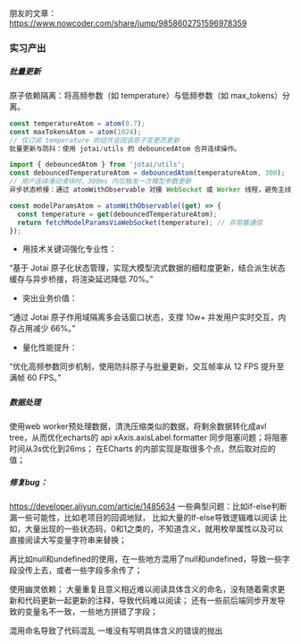 朋友的文章：<https://www.nowcoder.com/share/jump/9858602751596978359>

### 实习产出

##### 批量更新

原子依赖隔离：将高频参数（如 temperature）与低频参数（如 max_tokens）分离。

```ts
const temperatureAtom = atom(0.7);
const maxTokensAtom = atom(1024);
// 仅订阅 temperature 的组件会因该原子变更而更新
批量更新与防抖：使用 jotai/utils 的 debouncedAtom 合并连续操作。
```


```ts
import { debouncedAtom } from 'jotai/utils';
const debouncedTemperatureAtom = debouncedAtom(temperatureAtom, 300);
// 用户连续滑动滑块时，300ms 内仅触发一次模型参数更新
异步状态桥接：通过 atomWithObservable 对接 WebSocket 或 Worker 线程，避免主线程阻塞。
```

```ts
const modelParamsAtom = atomWithObservable((get) => {
  const temperature = get(debouncedTemperatureAtom);
  return fetchModelParamsViaWebSocket(temperature); // 非阻塞通信
});
```

- 用技术关键词强化专业性：

“基于 Jotai 原子化状态管理，实现大模型流式数据的细粒度更新，结合派生状态缓存与异步桥接，将渲染延迟降低 70%。”

- 突出业务价值：

“通过 Jotai 原子作用域隔离多会话窗口状态，支撑 10w+ 并发用户实时交互，内存占用减少 66%。”

- 量化性能提升：

“优化高频参数同步机制，使用防抖原子与批量更新，交互帧率从 12 FPS 提升至满帧 60 FPS。”

#####


##### 数据处理
使用web worker预处理数据，清洗压缩类似的数据，将剩余数据转化成avl tree，从而优化echarts的 api xAxis.axisLabel.formatter 同步阻塞问题；将阻塞时间从3s优化到26ms；
在ECharts 的内部实现是取很多个点，然后取对应的值；


##### 修复bug：
<https://developer.aliyun.com/article/1485634>
一些典型问题：比如if-else判断漏一些可能性，比如老项目的回调地狱，
比如大量的lf-else导致逻辑难以阅读
比如，大量出现的一些状态码，0和1之类的，不知道含义，就用枚举属性以及可以直接阅读大写变量字符串来替换；

再比如null和undefined的使用，在一些地方混用了null和undefined，导致一些字段没传上去，或者一些字段多余传了；

使用幽灵依赖；
大量重复且意义相近难以阅读具体含义的命名，没有随着需求更新和代码更新一起更新的注释，导致代码难以阅读；
还有一些前后端同步开发导致的变量名不一致，一些地方拼错了字段；

混用命名导致了代码混乱
一堆没有写明具体含义的错误的抛出
